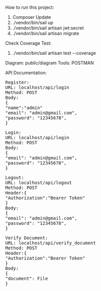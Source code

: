 How to run this project:

1. Composer Update
2. ./vendor/bin/sail up
3. ./vendor/bin/sail artisan jwt:secret
4. ./vendor/bin/sail artisan migrate

Check Coverage Test:

1. ./vendor/bin/sail artisan test --coverage

Diagram: public/diagram
Tools: POSTMAN

API Documentation:

<pre>
Register:
URL: localhost/api/login
Method: POST
Body:
{
"name":"admin"
"email": "admin@gmail.com",
"password": "12345678",
}
</pre>

<pre>
Login:
URL: localhost/api/login
Method: POST
Body:
{
"email": "admin@gmail.com",
"password": "12345678",
}
</pre>

<pre>
Logout:
URL: localhost/api/logout
Method: POST
Header:{
"Authorization":"Bearer Token"
}
Body:
{
"email": "admin@gmail.com",
"password": "12345678",
}
</pre>

<pre>
Verify Document:
URL: localhost/api/verify_document
Method: POST
Header:{
"Authorization":"Bearer Token"
}
Body:
{
"document": File
}
</pre>
